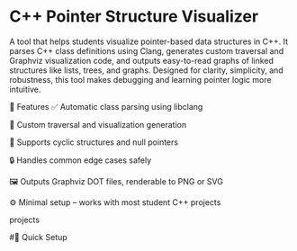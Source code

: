 # C++ Pointer Structure Visualizer
A tool that helps students visualize pointer-based data structures in C++. It parses C++ class definitions using Clang, generates custom traversal and Graphviz visualization code, and outputs easy-to-read graphs of linked structures like lists, trees, and graphs. Designed for clarity, simplicity, and robustness, this tool makes debugging and learning pointer logic more intuitive.

🎯 Features
✅ Automatic class parsing using libclang

🧠 Custom traversal and visualization generation

🔁 Supports cyclic structures and null pointers

🔒 Handles common edge cases safely

🖼️ Outputs Graphviz DOT files, renderable to PNG or SVG

⚙️ Minimal setup – works with most student C++ projects

projects

#🚀 Quick Setup
